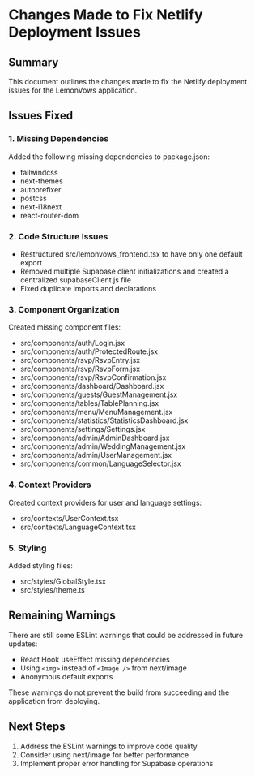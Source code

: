 # Changes Made to Fix Netlify Deployment Issues

## Summary
This document outlines the changes made to fix the Netlify deployment issues for the LemonVows application.

## Issues Fixed

### 1. Missing Dependencies
Added the following missing dependencies to package.json:
- tailwindcss
- next-themes
- autoprefixer
- postcss
- next-i18next
- react-router-dom

### 2. Code Structure Issues
- Restructured src/lemonvows_frontend.tsx to have only one default export
- Removed multiple Supabase client initializations and created a centralized supabaseClient.js file
- Fixed duplicate imports and declarations

### 3. Component Organization
Created missing component files:
- src/components/auth/Login.jsx
- src/components/auth/ProtectedRoute.jsx
- src/components/rsvp/RsvpEntry.jsx
- src/components/rsvp/RsvpForm.jsx
- src/components/rsvp/RsvpConfirmation.jsx
- src/components/dashboard/Dashboard.jsx
- src/components/guests/GuestManagement.jsx
- src/components/tables/TablePlanning.jsx
- src/components/menu/MenuManagement.jsx
- src/components/statistics/StatisticsDashboard.jsx
- src/components/settings/Settings.jsx
- src/components/admin/AdminDashboard.jsx
- src/components/admin/WeddingManagement.jsx
- src/components/admin/UserManagement.jsx
- src/components/common/LanguageSelector.jsx

### 4. Context Providers
Created context providers for user and language settings:
- src/contexts/UserContext.tsx
- src/contexts/LanguageContext.tsx

### 5. Styling
Added styling files:
- src/styles/GlobalStyle.tsx
- src/styles/theme.ts

## Remaining Warnings
There are still some ESLint warnings that could be addressed in future updates:
- React Hook useEffect missing dependencies
- Using `<img>` instead of `<Image />` from next/image
- Anonymous default exports

These warnings do not prevent the build from succeeding and the application from deploying.

## Next Steps
1. Address the ESLint warnings to improve code quality
2. Consider using next/image for better performance
3. Implement proper error handling for Supabase operations
